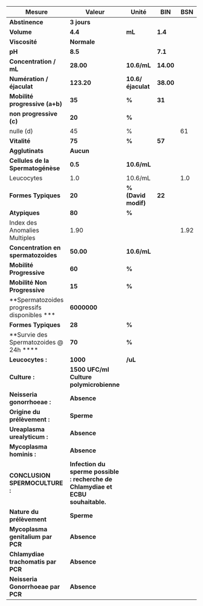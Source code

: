 |                   Mesure                   |                                     Valeur                                    |       Unité       |   BIN   | BSN|
|--------------------------------------------|-------------------------------------------------------------------------------|-------------------|---------|----|
|               **Abstinence**               |                                  **3 jours**                                  |                   |         |    |
|                 **Volume**                 |                                    **4.4**                                    |       **mL**      | **1.4** |    |
|                **Viscosité**               |                                  **Normale**                                  |                   |         |    |
|                   **pH**                   |                                    **8.5**                                    |                   | **7.1** |    |
|           **Concentration / mL**           |                                   **28.00**                                   |    **10.6/mL**    |**14.00**|    |
|          **Numération / éjaculat**         |                                   **123.20**                                  | **10.6/éjaculat** |**38.00**|    |
|       **Mobilité progressive (a+b)**       |                                     **35**                                    |       **%**       |  **31** |    |
|           **non progressive (c)**          |                                     **20**                                    |       **%**       |         |    |
|                  nulle (d)                 |                                       45                                      |         %         |         | 61 |
|                **Vitalité**                |                                     **75**                                    |       **%**       |  **57** |    |
|               **Agglutinats**              |                                   **Aucun**                                   |                   |         |    |
|      **Cellules de la Spermatogénèse**     |                                    **0.5**                                    |    **10.6/mL**    |         |    |
|                 Leucocytes                 |                                      1.0                                      |      10.6/mL      |         | 1.0|
|             **Formes Typiques**            |                                     **20**                                    |**% (David modif)**|  **22** |    |
|                **Atypiques**               |                                     **80**                                    |       **%**       |         |    |
|        Index des Anomalies Multiples       |                                      1.90                                     |                   |         |1.92|
|     **Concentration en spermatozoides**    |                                   **50.00**                                   |    **10.6/mL**    |         |    |
|          **Mobilité Progressive**          |                                     **60**                                    |       **%**       |         |    |
|        **Mobilité Non Progressive**        |                                     **15**                                    |       **%**       |         |    |
|**Spermatozoides progressifs disponibles ***|                                  **6000000**                                  |                   |         |    |
|             **Formes Typiques**            |                                     **28**                                    |       **%**       |         |    |
|   **Survie des Spermatozoides @ 24h ****   |                                     **70**                                    |       **%**       |         |    |
|              **Leucocytes :**              |                                    **1000**                                   |      **/uL**      |         |    |
|                **Culture :**               |                    **1500 UFC/ml Culture polymicrobienne**                    |                   |         |    |
|         **Neisseria gonorrhoeae :**        |                                  **Absence**                                  |                   |         |    |
|        **Origine du prélèvement :**        |                                   **Sperme**                                  |                   |         |    |
|        **Ureaplasma urealyticum :**        |                                  **Absence**                                  |                   |         |    |
|          **Mycoplasma hominis :**          |                                  **Absence**                                  |                   |         |    |
|       **CONCLUSION SPERMOCULTURE :**       |**Infection du sperme possible : recherche de Chlamydiae et ECBU souhaitable.**|                   |         |    |
|          **Nature du prélèvement**         |                                   **Sperme**                                  |                   |         |    |
|      **Mycoplasma genitalium par PCR**     |                                  **Absence**                                  |                   |         |    |
|     **Chlamydiae trachomatis par PCR**     |                                  **Absence**                                  |                   |         |    |
|      **Neisseria Gonorrhoeae par PCR**     |                                  **Absence**                                  |                   |         |    |